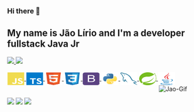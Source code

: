 ### Hi there 👋


## My name is Jão Lírio and I'm a developer fullstack Java Jr
<!-- painel de nota-->
 <div>
  <a href="https://github.com/jlirio">
  <img height="180em" src="https://github-readme-stats.vercel.app/api?username=jlirio&show_icons=true&theme=dark&include_all_commits=true&count_private=true"/>
  <img height="180em" src="https://github-readme-stats.vercel.app/api/top-langs/?username=jlirio&layout=compact&langs_count=7&theme=dark"/>
</div>
  <!-- Linguagens -->
<div style="display: inline_block"><br>
  <img align="center" alt="Jao-Js" height="30" width="40" src="https://raw.githubusercontent.com/devicons/devicon/master/icons/javascript/javascript-plain.svg">
  <img align="center" alt="Jao-Ts" height="30" width="40" src="https://raw.githubusercontent.com/devicons/devicon/master/icons/typescript/typescript-plain.svg">
  <img align="center" alt="Jão-HTML" height="30" width="40" src="https://raw.githubusercontent.com/devicons/devicon/master/icons/html5/html5-original.svg">
  <img align="center" alt="Jão-CSS" height="30" width="40" src="https://raw.githubusercontent.com/devicons/devicon/master/icons/css3/css3-original.svg">
   <img align="center" alt="Jão-Bootstrap" height="30" width="40" src="https://github.com/devicons/devicon/blob/master/icons/bootstrap/bootstrap-plain.svg">
  <img align="center" alt="Jão-Python" height="30" width="40" src="https://raw.githubusercontent.com/devicons/devicon/master/icons/python/python-original.svg">
  <img align="center" alt="Jão-Mysql" height="30" width="40" src="https://raw.githubusercontent.com/devicons/devicon/master/icons/mysql/mysql-original.svg">
  <img align="center" alt="Jao-Spring" height="30" width="40" src="https://github.com/devicons/devicon/blob/master/icons/spring/spring-original.svg">
  <img align="center" alt="Jao-Java" height="30" width="40" src="https://github.com/devicons/devicon/blob/master/icons/java/java-original.svg">
 
  <img align="right"  width="150" alt="Jao-Gif" src="https://cdn.discordapp.com/attachments/510978563478913025/875783488152948746/ezgif.com-gif-maker_2.gif">
</div>
  
  ##
 
<div> 
  <a href = "http://api.whatsapp.com/send?phone=5511972012314"><img src="https://img.shields.io/badge/WhatsApp-25D366?style=for-the-badge&logo=whatsapp&logoColor=white" target="_blank"></a>
  <a href = "mailto:joavictorjgar@gmai.com"><img src="https://img.shields.io/badge/-Gmail-%23333?style=for-the-badge&logo=gmail&logoColor=white" target="_blank"></a>
  <a href="https://github.com/JLirio" target="_blank"><img src="https://img.shields.io/badge/-LinkedIn-%230077B5?style=for-the-badge&logo=linkedin&logoColor=white" target="_blank"></a> 
  </div>
